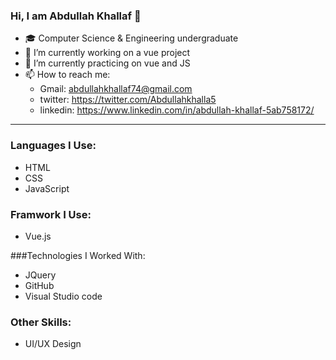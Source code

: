### Hi, I am Abdullah Khallaf 👋


* 🎓 Computer Science & Engineering undergraduate
* 🔭 I’m currently working on a vue project
* 🌱 I’m currently practicing on vue and JS 
* 📫 How to reach me: 
  * Gmail: abdullahkhallaf74@gmail.com
  * twitter: https://twitter.com/Abdullahkhalla5
  * linkedin: https://www.linkedin.com/in/abdullah-khallaf-5ab758172/
___

### Languages I Use:
  - HTML 
  - CSS
  - JavaScript
  
 ### Framwork I Use:
  - Vue.js
  
 ###Technologies I Worked With:
  - JQuery
  - GitHub
  - Visual Studio code
  
  ### Other Skills:
   - UI/UX Design 


